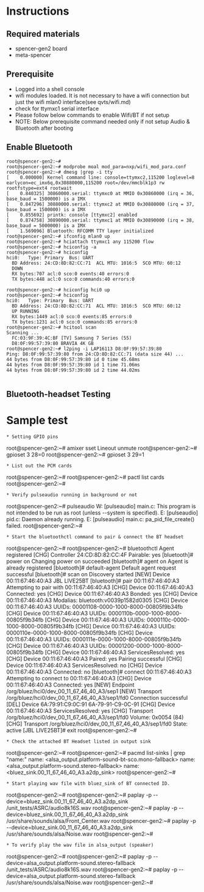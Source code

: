 # Instructions

## Required materials
* spencer-gen2 board
* meta-spencer

## Prerequisite
* Logged into a shell console
* wifi modules loaded. It is not necessary to have a wifi connection but
  just the wifi mlan0 interface(see qvts/wifi.md)
* check for ttymxc1 serial interface
* Please follow below commands to enable Wifi/BT if not setup
* NOTE: Below prerequisite command needed only if not setup Audio & Bluetooth after booting

## Enable Bluetooth
```
root@spencer-gen2:~# 
root@spencer-gen2:~# modprobe moal mod_para=nxp/wifi_mod_para.conf
root@spencer-gen2:~# dmesg |grep -i tty
[    0.000000] Kernel command line: console=ttymxc2,115200 loglevel=8 earlycon=ec_imx6q,0x30880000,115200 root=/dev/mmcblk1p3 rw rootfstype=ext4 rootwait
[    0.840325] 30860000.serial: ttymxc0 at MMIO 0x30860000 (irq = 36, base_baud = 1500000) is a IMX
[    0.847296] 30880000.serial: ttymxc2 at MMIO 0x30880000 (irq = 37, base_baud = 1500000) is a IMX
[    0.855692] printk: console [ttymxc2] enabled
[    0.874758] 30890000.serial: ttymxc1 at MMIO 0x30890000 (irq = 38, base_baud = 5000000) is a IMX
[    1.569096] Bluetooth: RFCOMM TTY layer initialized
root@spencer-gen2:~# ifconfig mlan0 up
root@spencer-gen2:~# hciattach ttymxc1 any 115200 flow
root@spencer-gen2:~# hciconfig -a
root@spencer-gen2:~# hciconfig
hci0:	Type: Primary  Bus: UART
  BD Address: 24:CD:8D:82:CC:71  ACL MTU: 1016:5  SCO MTU: 60:12
  DOWN 
  RX bytes:707 acl:0 sco:0 events:40 errors:0
  TX bytes:448 acl:0 sco:0 commands:40 errors:0

root@spencer-gen2:~# hciconfig hci0 up
root@spencer-gen2:~# hciconfig
hci0:	Type: Primary  Bus: UART
  BD Address: 24:CD:8D:82:CC:71  ACL MTU: 1016:5  SCO MTU: 60:12
  UP RUNNING 
  RX bytes:1449 acl:0 sco:0 events:85 errors:0
  TX bytes:1231 acl:0 sco:0 commands:85 errors:0
root@spencer-gen2:~# hcitool scan
Scanning ...
  FC:03:9F:39:4C:BF	[TV] Samsung 7 Series (55)
  D8:0F:99:57:39:80	BRAVIA 4K GB
root@spencer-gen2:~# l2ping -i LAP16113 D8:0F:99:57:39:80
Ping: D8:0F:99:57:39:80 from 24:CD:8D:82:CC:71 (data size 44) ...
44 bytes from D8:0F:99:57:39:80 id 0 time 45.68ms
44 bytes from D8:0F:99:57:39:80 id 1 time 71.06ms
44 bytes from D8:0F:99:57:39:80 id 2 time 44.02ms


```

## Bluetooth-headset Testing

# Sample test
```
* Setting GPIO pins
```
root@spencer-gen2:~# amixer sset Lineout unmute
root@spencer-gen2:~# gpioset 3 28=0
root@spencer-gen2:~# gpioset 3 29=1

```
* List out the PCM cards
```
root@spencer-gen2:~#
root@spencer-gen2:~# pactl list cards
root@spencer-gen2:~#
```
* Verify pulseaudio running in background or not
```
root@spencer-gen2:~# pulseaudio
W: [pulseaudio] main.c: This program is not intended to be run as root (unless --system is specified).
E: [pulseaudio] pid.c: Daemon already running.
E: [pulseaudio] main.c: pa_pid_file_create() failed.
root@spencer-gen2:~#
```
* Start the bluetoothctl command to pair & connect the BT headset
```
root@spencer-gen2:~#
root@spencer-gen2:~# bluetoothctl
Agent registered
[CHG] Controller 24:CD:8D:82:CC:4F Pairable: yes
[bluetooth]# power on
Changing power on succeeded
[bluetooth]#  agent on
Agent is already registered
[bluetooth]# default-agent
Default agent request successful
[bluetooth]# scan on
Discovery started
[NEW] Device 00:11:67:46:40:A3 JBL LIVE25BT
[bluetooth]# pair 00:11:67:46:40:A3
Attempting to pair with 00:11:67:46:40:A3
[CHG] Device 00:11:67:46:40:A3 Connected: yes
[CHG] Device 00:11:67:46:40:A3 Bonded: yes
[CHG] Device 00:11:67:46:40:A3 Modalias: bluetooth:v0039p1582d0305
[CHG] Device 00:11:67:46:40:A3 UUIDs: 00001108-0000-1000-8000-00805f9b34fb
[CHG] Device 00:11:67:46:40:A3 UUIDs: 0000110b-0000-1000-8000-00805f9b34fb
[CHG] Device 00:11:67:46:40:A3 UUIDs: 0000110c-0000-1000-8000-00805f9b34fb
[CHG] Device 00:11:67:46:40:A3 UUIDs: 0000110e-0000-1000-8000-00805f9b34fb
[CHG] Device 00:11:67:46:40:A3 UUIDs: 0000111e-0000-1000-8000-00805f9b34fb
[CHG] Device 00:11:67:46:40:A3 UUIDs: 00001200-0000-1000-8000-00805f9b34fb
[CHG] Device 00:11:67:46:40:A3 ServicesResolved: yes
[CHG] Device 00:11:67:46:40:A3 Paired: yes
Pairing successful
[CHG] Device 00:11:67:46:40:A3 ServicesResolved: no
[CHG] Device 00:11:67:46:40:A3 Connected: no
[bluetooth]# connect 00:11:67:46:40:A3
Attempting to connect to 00:11:67:46:40:A3
[CHG] Device 00:11:67:46:40:A3 Connected: yes
[NEW] Endpoint /org/bluez/hci0/dev_00_11_67_46_40_A3/sep1
[NEW] Transport /org/bluez/hci0/dev_00_11_67_46_40_A3/sep1/fd0
Connection successful
[DEL] Device 6A:79:91:C9:0C:91 6A-79-91-C9-0C-91
[CHG] Device 00:11:67:46:40:A3 ServicesResolved: yes
[CHG] Transport /org/bluez/hci0/dev_00_11_67_46_40_A3/sep1/fd0 Volume: 0x0054 (84)
[CHG] Transport /org/bluez/hci0/dev_00_11_67_46_40_A3/sep1/fd0 State: active
[JBL LIVE25BT]# exit
root@spencer-gen2:~#
```
* Check the attached BT Headset listed in output sink
```
root@spencer-gen2:~#
root@spencer-gen2:~# pacmd list-sinks | grep "name:"
        name: <alsa_output.platform-sound-bt-sco.mono-fallback>
        name: <alsa_output.platform-sound.stereo-fallback>
        name: <bluez_sink.00_11_67_46_40_A3.a2dp_sink>
root@spencer-gen2:~#
```
* Start playing wav file with bluez_sink of BT connected ID.
```
root@spencer-gen2:~#
root@spencer-gen2:~# paplay -p  --device=bluez_sink.00_11_67_46_40_A3.a2dp_sink /unit_tests/ASRC/audio8k16S.wav
root@spencer-gen2:~# paplay -p  --device=bluez_sink.00_11_67_46_40_A3.a2dp_sink /usr/share/sounds/alsa/Front_Center.wav
root@spencer-gen2:~# paplay -p  --device=bluez_sink.00_11_67_46_40_A3.a2dp_sink /usr/share/sounds/alsa/Noise.wav
root@spencer-gen2:~#
```
* To verify play the wav file in alsa_output (speaker) 
```
root@spencer-gen2:~#
root@spencer-gen2:~# paplay -p  --device=alsa_output.platform-sound.stereo-fallback /unit_tests/ASRC/audio8k16S.wav
root@spencer-gen2:~# paplay -p  --device=alsa_output.platform-sound.stereo-fallback /usr/share/sounds/alsa/Noise.wav
root@spencer-gen2:~#
```

